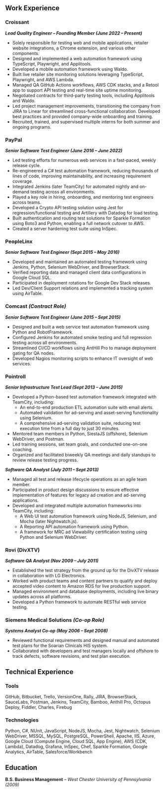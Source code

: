 ## **Work Experience**

### **Croissant**  
**_Lead Quality Engineer – Founding Member (June 2022 – Present)_**  

- Solely responsible for testing web and mobile applications, retailer website integrations, a Chrome extension, and various other components.  
- Designed and implemented a web automation framework using TypeScript, Playwright, and Applitools.  
- Developed a mobile automation framework using Waldo.  
- Built live retailer site monitoring solutions leveraging TypeScript, Playwright, and AWS Lambda.  
- Managed QA GitHub Actions workflows, AWS CDK stacks, and a Retool app to support API testing and real-time site uptime monitoring.  
- Negotiated contracts for third-party testing tools, including Applitools and Waldo.  
- Led project management improvements, transitioning the company from JIRA to Linear for streamlined cross-functional collaboration. Developed best practices and provided company-wide onboarding and training.  
- Recruited, trained, and supervised multiple interns for both summer and ongoing programs.  

### **PayPal**  
**_Senior Software Test Engineer (June 2016 – June 2022)_**  

- Led testing efforts for numerous web services in a fast-paced, weekly release cycle.  
- Re-engineered a C# test automation framework, reducing thousands of lines of code, improving maintainability, and increasing requirement coverage.  
- Integrated Jenkins (later TeamCity) for automated nightly and on-demand testing across all environments.  
- Played a key role in hiring, onboarding, and mentoring test engineers across teams.  
- Developed a Crypto API testing solution using Jest for regression/functional testing and Artillery with Datadog for load testing.  
- Built authentication and routing test solutions for Sparkle Formation using Boto3 and Python, enabling a full network cutover to AWS.  
- Created a server hardening test suite using InSpec.  

### **PeopleLinx**  
**_Senior Software Test Engineer (Sept 2015 – May 2016)_**  

- Developed and maintained an automated testing framework using Jenkins, Python, Selenium WebDriver, and BrowserStack.  
- Verified reporting data and managed client data configurations in Google Cloud SQL.  
- Participated in deployment rotations for Google Dev Stack releases.  
- Led Dev/Client Support relations and implemented a tracking system using AirTable.  

### **Comcast** *(Contract Role)*  
**_Senior Software Test Engineer (June 2015 – Sept 2015)_**  

- Designed and built a web service test automation framework using Python and RobotFramework.  
- Configured Jenkins for automated smoke testing and full regression testing across all environments.  
- Streamlined CI/CD workflows using AntHill Pro to manage deployment gating for QA nodes.  
- Developed Nagios monitoring scripts to enhance IT oversight of web services.  

### **Pointroll**  
**_Senior Infrastructure Test Lead (Sept 2013 – June 2015)_**  

- Developed a Python-based test automation framework integrated with TeamCity, including:  
  - An end-to-end production ETL automation suite with email alerts.  
  - Automated validation for ad-serving and asset-serving functionality using Selenium.  
  - A comprehensive ad-serving validation suite, reducing test execution time from a full day to just 30 minutes.  
- Mentored team members in Python, SiestaJS (offshore), Selenium WebDriver, and Postman.  
- Led training sessions, set team goals, and conducted one-on-one coaching.  
- Organized and facilitated biweekly QA meetings and daily standups to review release testing progress.  

**_Software QA Analyst (July 2011 – Sept 2013)_**  

- Managed all test and release lifecycle operations as an agile team member.  
- Participated in product design discussions to ensure effective implementation of features for legacy ad creation and ad-serving applications.  
- Developed and integrated multiple automation frameworks into TeamCity, including:  
  - A Web UI test automation framework using NodeJS, Selenium, and Mocha (later Nightwatch.js).  
  - A Reporting API automation framework using Python.  
  - A framework for MRC ad Viewability certification testing using Python and Selenium WebDriver.  

### **Rovi (DivXTV)**  
**_Software QA Analyst (Nov 2009 – July 2011)_**  

- Established the test strategy from the ground up for the DivXTV release in collaboration with LG Electronics.  
- Worked with product teams and content partners to qualify and deploy accepted video content to Amazon RDS for live production support.  
- Managed environment and database deployments, including live binary updates across all platforms.  
- Developed a Python framework to automate RESTful web service testing.  

### **Siemens Medical Solutions** *(Co-op Role)*  
**_Systems Analyst Co-op (May 2006 – Sept 2008)_**  

- Reviewed functional requirements and designed manual and automated test plans for the Soarian Clinicals HIS system.  
- Collaborated with developers and test managers locally and offshore to track defects, software revisions, and test plan execution.  

## **Technical Experience**  

### **Tools**  
GitHub, Bitbucket, Trello, VersionOne, Rally, JIRA, BrowserStack, SauceLabs, Postman, Jenkins, TeamCity, Bamboo, Anthill Pro, Octopus Deploy, Fiddler, Charles, Firebug  

### **Technologies**  
Python, C#, NUnit, JavaScript, NodeJS, Mocha, Jest, Nightwatch, Selenium WebDriver, MSSQL, MySQL, PostgreSQL, PowerShell, Apache, IIS, Azure, Google Cloud (Compute Engine, Cloud SQL, App Engine), AWS (CDK, Lambda), Datadog, Grafana, InSpec, Chef, Sparkle Formation, Google Analytics, AirTable, Salesforce/Workbench  

## **Education**  
**B.S. Business Management** – *West Chester University of Pennsylvania (2009)*  
